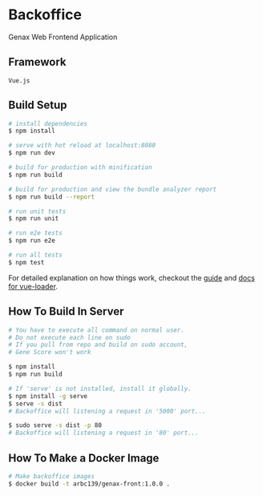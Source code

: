 # Backoffice
Genax Web Frontend Application

## Framework
`Vue.js`

## Build Setup

``` bash
# install dependencies
$ npm install

# serve with hot reload at localhost:8080
$ npm run dev

# build for production with minification
$ npm run build

# build for production and view the bundle analyzer report
$ npm run build --report

# run unit tests
$ npm run unit

# run e2e tests
$ npm run e2e

# run all tests
$ npm test
```

For detailed explanation on how things work, checkout the [guide](http://vuejs-templates.github.io/webpack/) and [docs for vue-loader](http://vuejs.github.io/vue-loader).

## How To Build In Server
``` bash
# You have to execute all command on normal user.
# Do not execute each line on sudo
# If you pull from repo and build on sudo account,
# Gene Score won't work

$ npm install
$ npm run build

# If 'serve' is not installed, install it globally.
$ npm install -g serve
$ serve -s dist
# Backoffice will listening a request in '5000' port...

$ sudo serve -s dist -p 80
# Backoffice will listening a request in '80' port...
```

## How To Make a Docker Image
```bash
# Make backoffice images
$ docker build -t arbc139/genax-front:1.0.0 .
```
